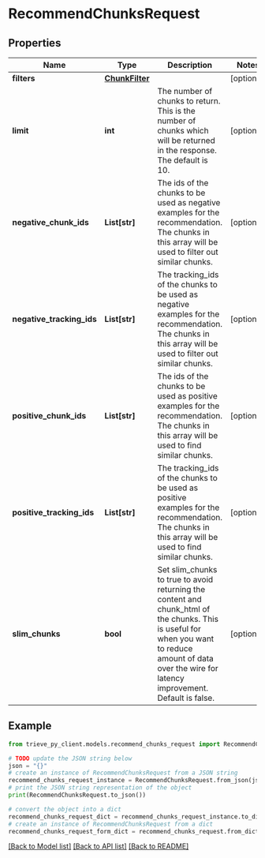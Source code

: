# RecommendChunksRequest


## Properties

Name | Type | Description | Notes
------------ | ------------- | ------------- | -------------
**filters** | [**ChunkFilter**](ChunkFilter.md) |  | [optional] 
**limit** | **int** | The number of chunks to return. This is the number of chunks which will be returned in the response. The default is 10. | [optional] 
**negative_chunk_ids** | **List[str]** | The ids of the chunks to be used as negative examples for the recommendation. The chunks in this array will be used to filter out similar chunks. | [optional] 
**negative_tracking_ids** | **List[str]** | The tracking_ids of the chunks to be used as negative examples for the recommendation. The chunks in this array will be used to filter out similar chunks. | [optional] 
**positive_chunk_ids** | **List[str]** | The ids of the chunks to be used as positive examples for the recommendation. The chunks in this array will be used to find similar chunks. | [optional] 
**positive_tracking_ids** | **List[str]** | The tracking_ids of the chunks to be used as positive examples for the recommendation. The chunks in this array will be used to find similar chunks. | [optional] 
**slim_chunks** | **bool** | Set slim_chunks to true to avoid returning the content and chunk_html of the chunks. This is useful for when you want to reduce amount of data over the wire for latency improvement. Default is false. | [optional] 

## Example

```python
from trieve_py_client.models.recommend_chunks_request import RecommendChunksRequest

# TODO update the JSON string below
json = "{}"
# create an instance of RecommendChunksRequest from a JSON string
recommend_chunks_request_instance = RecommendChunksRequest.from_json(json)
# print the JSON string representation of the object
print(RecommendChunksRequest.to_json())

# convert the object into a dict
recommend_chunks_request_dict = recommend_chunks_request_instance.to_dict()
# create an instance of RecommendChunksRequest from a dict
recommend_chunks_request_form_dict = recommend_chunks_request.from_dict(recommend_chunks_request_dict)
```
[[Back to Model list]](../README.md#documentation-for-models) [[Back to API list]](../README.md#documentation-for-api-endpoints) [[Back to README]](../README.md)


